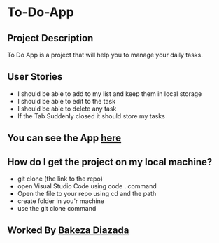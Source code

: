 # To-Do-App

## Project Description
To Do App is a project that will help you to manage your daily tasks.
## User Stories
- I should be able to add to my list and keep them in local storage
- I should be able to edit to the task
- I should be able to delete any task
- If the Tab Suddenly closed it should store my tasks

## You can see the App [here](https://bakeza.github.io/To-Do-App/)

## How do I get the project on my local machine?

- git clone (the link to the repo)
- open Visual Studio Code using code . command
- Open the file to your repo using cd and the path
- create folder in you'r machine
- use the git clone command

## Worked By [Bakeza Diazada](https://github.com/Bakeza)

